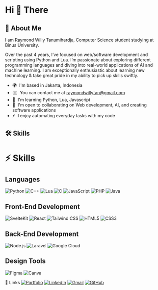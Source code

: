 Hi 👋 There
===========================================
🚀 About Me
------------------------------------------------------
I am Raymond Willy Tanumihardja, Computer Science student studying at Binus University.

Over the past 4 years, I’ve focused on web/software development and scripting using Python and Lua. I’m passionate about exploring different programming languages and diving into real-world applications of AI and machine learning. I am exceptionally enthusiastic about learning new technology & take great pride in my ability to pick up skills swiftly.

* 🌍  I'm based in Jakarta, Indonesia
* ✉️  You can contact me at [raymondwillytan@gmail.com](mailto:raymondwillytan@gmail.com)
* 🧠  I'm learning Python, Lua, Javascript
* 🤝  I'm open to collaborating on Web development, AI, and creating software applications
* ⚡  I enjoy automating everyday tasks with my code

🛠️ Skills
------------------------------------------------------
# ⚡ Skills

## Languages
![Python](https://img.shields.io/badge/-Python-3776AB?style=flat&logo=python)
![C++](https://img.shields.io/badge/-C++-00599C?style=flat&logo=cplusplus&logoColor=white)
![Lua](https://img.shields.io/badge/-Lua-2C2D72?style=flat&logo=lua&logoColor=white)
![C](https://img.shields.io/badge/-C-A8B9CC?style=flat&logo=C&logoColor=white)
![JavaScript](https://img.shields.io/badge/-JavaScript-F7DF1E?style=flat&logo=javascript)
![PHP](https://img.shields.io/badge/-PHP-777BB4?style=flat&logo=php&logoColor=white)
![Java](https://img.shields.io/badge/-Java-007396?style=flat&logo=java&logoColor=white)


## Front-End Development
![SvelteKit](https://img.shields.io/badge/-SvelteKit-FF3E00?style=flat&logo=svelte&logoColor=white)
![React](https://img.shields.io/badge/-React-61DAFB?style=flat&logo=react)
![Tailwind CSS](https://img.shields.io/badge/-Tailwind_CSS-06B6D4?style=flat&logo=tailwindcss)
![HTML5](https://img.shields.io/badge/-HTML5-E34F26?style=flat&logo=html5)
![CSS3](https://img.shields.io/badge/-CSS3-1572B6?style=flat&logo=css3)

## Back-End Development
![Node.js](https://img.shields.io/badge/-Node.js-339933?style=flat&logo=node.js)
![Laravel](https://img.shields.io/badge/-Laravel-EF4135?style=flat&logo=laravel&logoColor=white)
![Google Cloud](https://img.shields.io/badge/-Google_Cloud-4285F4?style=flat&logo=google-cloud)

## Design Tools
![Figma](https://img.shields.io/badge/-Figma-F24E1E?style=flat&logo=figma&logoColor=white)
![Canva](https://img.shields.io/badge/-Canva-00C4CC?style=flat&logo=canva&logoColor=white)

🔗 Links
[![Portfolio](https://img.shields.io/badge/-Portfolio-0077B5?style=flat&logo=github&logoColor=white)](https://github.com/Raym-z)
[![LinkedIn](https://img.shields.io/badge/-LinkedIn-0077B5?style=flat&logo=linkedin&logoColor=white)](https://www.linkedin.com/in/raymond-willy-tanumihardja-939983301/)
[![Gmail](https://img.shields.io/badge/-Gmail-D14836?style=flat&logo=gmail&logoColor=white)](mailto:raymondwillytan@gmail.com)
[![GitHub](https://img.shields.io/badge/-GitHub-181717?style=flat&logo=github&logoColor=white)](https://github.com/Raym-z)


